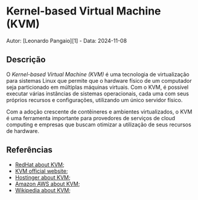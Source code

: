 # Kernel-based Virtual Machine (KVM)

Autor: [Leonardo Pangaio][1] - Data: 2024-11-08

## Descrição

O *Kernel-based Virtual Machine (KVM)* é uma tecnologia de virtualização para sistemas Linux que permite que o hardware físico de um computador seja particionado em múltiplas máquinas virtuais. Com o KVM, é possível executar várias instâncias de sistemas operacionais, cada uma com seus próprios recursos e configurações, utilizando um único servidor físico.

Com a adoção crescente de contêineres e ambientes virtualizados, o KVM é uma ferramenta importante para provedores de serviços de cloud computing e empresas que buscam otimizar a utilização de seus recursos de hardware.

## Referências

- [RedHat about KVM](https://www.redhat.com/pt-br/topics/virtualization/what-is-KVM);
- [KVM official website](https://linux-kvm.org/page/Main_Page);
- [Hostinger about KVM](https://support.hostinger.com/pt/articles/6988144-o-que-e-virtualizacao-kvm);
- [Amazon AWS about KVM](https://aws.amazon.com/pt/what-is/kvm/);
- [Wikipedia about KVM](https://pt.wikipedia.org/wiki/Kernel-based_Virtual_Machine);